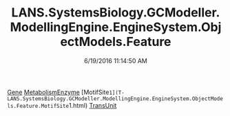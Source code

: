 ﻿---
title: LANS.SystemsBiology.GCModeller.ModellingEngine.EngineSystem.ObjectModels.Feature
date: 6/19/2016 11:14:50 AM
---

[Gene](T-LANS.SystemsBiology.GCModeller.ModellingEngine.EngineSystem.ObjectModels.Feature.Gene.html)
[MetabolismEnzyme](T-LANS.SystemsBiology.GCModeller.ModellingEngine.EngineSystem.ObjectModels.Feature.MetabolismEnzyme.html)
[MotifSite`1](T-LANS.SystemsBiology.GCModeller.ModellingEngine.EngineSystem.ObjectModels.Feature.MotifSite`1.html)
[TransUnit](T-LANS.SystemsBiology.GCModeller.ModellingEngine.EngineSystem.ObjectModels.Feature.TransUnit.html)
